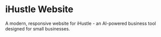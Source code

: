 # iHustle Website

A modern, responsive website for iHustle - an AI-powered business tool designed for small businesses.
